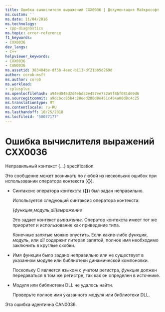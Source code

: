 ```yaml
---
title: Ошибка вычислителя выражений CXX0036 | Документация Майкрософт
ms.custom: ''
ms.date: 11/04/2016
ms.technology:
- cpp-diagnostics
ms.topic: error-reference
f1_keywords:
- CXX0036
dev_langs:
- C++
helpviewer_keywords:
- CXX0036
- CAN0036
ms.assetid: 383404be-df5b-4eec-b113-df21bb5d269d
author: corob-msft
ms.author: corob
ms.workload:
- cplusplus
ms.openlocfilehash: a94ed846d2d4ebda2e457ee772a9f8bf081d69d6
ms.sourcegitcommit: a9dcbcc85b4c28eed280d8e451c494a00d8c4c25
ms.translationtype: MT
ms.contentlocale: ru-RU
ms.lasthandoff: 10/25/2018
ms.locfileid: "50077177"
---
```

# <a name="expression-evaluator-error-cxx0036"></a>Ошибка вычислителя выражений CXX0036

Неправильный контекст {...} specification

Это сообщение может возникать по любой из нескольких ошибок при использовании оператора контекста (**{}**).

- Синтаксис оператора контекста (**{}**) был задан неправильно.

   Используется следующий синтаксис оператора контекста:

     {*функция*,*модуль*,*dll*}*выражение*

   Это задает контекст *выражение*. Оператор контекста имеет тот же приоритет и использование как приведение типа.

   Конечные запятые можно опустить. Если какие-либо *функция*, *модуль*, или *dll* содержит литерал запятой, полное имя необходимо заключить в круглые скобки.

- Имя функции было задано неправильно или не существует в указанном модуле или библиотеки динамической компоновки.

   Поскольку C является языком с учетом регистра, *функция* должен передаваться в том же регистре, так как он определен в источнике.

- Модуля или библиотеки DLL не удалось найти.

   Проверьте полное имя указанного модуля или библиотеки DLL.

Эта ошибка идентична CAN0036.